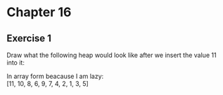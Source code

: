 # Chapter 16

## Exercise 1

Draw what the following heap would look like after we insert the value 11 into it:

In array form beacause I am lazy:  
[11, 10, 8, 6, 9, 7, 4, 2, 1, 3, 5]